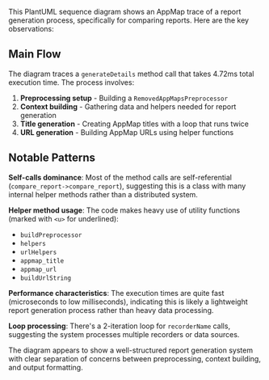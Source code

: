 This PlantUML sequence diagram shows an AppMap trace of a report generation process, specifically for comparing reports. Here are the key observations:

## Main Flow
The diagram traces a `generateDetails` method call that takes 4.72ms total execution time. The process involves:

1. **Preprocessing setup** - Building a `RemovedAppMapsPreprocessor` 
2. **Context building** - Gathering data and helpers needed for report generation
3. **Title generation** - Creating AppMap titles with a loop that runs twice
4. **URL generation** - Building AppMap URLs using helper functions

## Notable Patterns

**Self-calls dominance**: Most of the method calls are self-referential (`compare_report->compare_report`), suggesting this is a class with many internal helper methods rather than a distributed system.

**Helper method usage**: The code makes heavy use of utility functions (marked with `<u>` for underlined):
- `buildPreprocessor`
- `helpers` 
- `urlHelpers`
- `appmap_title`
- `appmap_url`
- `buildUrlString`

**Performance characteristics**: The execution times are quite fast (microseconds to low milliseconds), indicating this is likely a lightweight report generation process rather than heavy data processing.

**Loop processing**: There's a 2-iteration loop for `recorderName` calls, suggesting the system processes multiple recorders or data sources.

The diagram appears to show a well-structured report generation system with clear separation of concerns between preprocessing, context building, and output formatting.